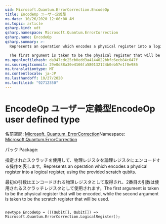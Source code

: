 ```yaml
---
uid: Microsoft.Quantum.ErrorCorrection.EncodeOp
title: EncodeOp ユーザー定義型
ms.date: 10/26/2020 12:00:00 AM
ms.topic: article
qsharp.kind: udt
qsharp.namespace: Microsoft.Quantum.ErrorCorrection
qsharp.name: EncodeOp
qsharp.summary: >-
  Represents an operation which encodes a physical register into a logical register, using the provided scratch qubits.

  The first argument is taken to be the physical register that will be encoded, while the second argument is taken to be the scratch register that will be used.
ms.openlocfilehash: da947cdc25cb0edd3a4144022bbfc6ecb84c647f
ms.sourcegitcommit: 29e0d88a30e4166fa580132124b0eb57e1f0e986
ms.translationtype: MT
ms.contentlocale: ja-JP
ms.lasthandoff: 10/27/2020
ms.locfileid: "92712350"
---
```

# <a name="encodeop-user-defined-type"></a><span data-ttu-id="3a737-102">EncodeOp ユーザー定義型</span><span class="sxs-lookup"><span data-stu-id="3a737-102">EncodeOp user defined type</span></span>

<span data-ttu-id="3a737-103">名前空間: [Microsoft. Quantum. ErrorCorrection](xref:Microsoft.Quantum.ErrorCorrection)</span><span class="sxs-lookup"><span data-stu-id="3a737-103">Namespace: [Microsoft.Quantum.ErrorCorrection](xref:Microsoft.Quantum.ErrorCorrection)</span></span>

<span data-ttu-id="3a737-104">パック [](https://nuget.org/packages/)</span><span class="sxs-lookup"><span data-stu-id="3a737-104">Package: [](https://nuget.org/packages/)</span></span>


<span data-ttu-id="3a737-105">指定されたスクラッチを使用して、物理レジスタを論理レジスタにエンコードする操作を表します。</span><span class="sxs-lookup"><span data-stu-id="3a737-105">Represents an operation which encodes a physical register into a logical register, using the provided scratch qubits.</span></span>

<span data-ttu-id="3a737-106">最初の引数はエンコードされる物理レジスタとして取得され、2番目の引数は使用されるスクラッチレジスタとして使用されます。</span><span class="sxs-lookup"><span data-stu-id="3a737-106">The first argument is taken to be the physical register that will be encoded, while the second argument is taken to be the scratch register that will be used.</span></span>

```qsharp

newtype EncodeOp = (((Qubit[], Qubit[]) => Microsoft.Quantum.ErrorCorrection.LogicalRegister));
```

